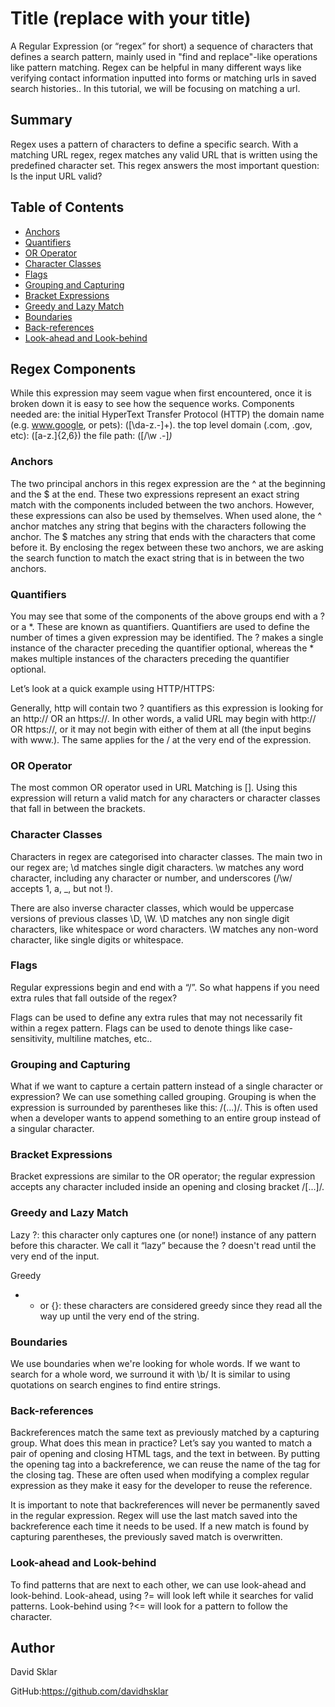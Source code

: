 # Title (replace with your title)

A Regular Expression (or “regex” for short) a sequence of characters that defines a search pattern, mainly used in "find and replace"-like operations like pattern matching. Regex can be helpful in many different ways like verifying contact information inputted into forms or matching urls in saved search histories.. In this tutorial, we will be focusing on matching a url.

## Summary

Regex uses a pattern of characters to define a specific search. With a matching URL regex, regex matches any valid URL that is written using the predefined character set.  This regex answers the most important question: Is the input URL valid?

## Table of Contents

- [Anchors](#anchors)
- [Quantifiers](#quantifiers)
- [OR Operator](#or-operator)
- [Character Classes](#character-classes)
- [Flags](#flags)
- [Grouping and Capturing](#grouping-and-capturing)
- [Bracket Expressions](#bracket-expressions)
- [Greedy and Lazy Match](#greedy-and-lazy-match)
- [Boundaries](#boundaries)
- [Back-references](#back-references)
- [Look-ahead and Look-behind](#look-ahead-and-look-behind)

## Regex Components

While this expression may seem vague when first encountered, once it is broken down it is easy to see how the sequence works.
Components needed are:
the initial HyperText Transfer Protocol (HTTP)
the domain name (e.g. www.google, or pets): ([\da-z\.-]+)\.
the top level domain (.com, .gov, etc): ([a-z\.]{2,6})
the file path: ([\/\w \.-]*)*


### Anchors

The two principal anchors in this regex expression are the ^ at the beginning and the $ at the end.  These two expressions represent an exact string match with the components included between the two anchors.  However, these expressions can also be used by themselves. When used alone, the ^ anchor matches any string that begins with the characters following the anchor. The $ matches any string that ends with the characters that come before it. By enclosing the regex between these two anchors, we are asking the search function to match the exact string that is in between the two anchors.

### Quantifiers

You may see that some of the components of the above groups end with a ? or a *. These are known as quantifiers. Quantifiers are used to define the number of times a given expression may be identified. The ? makes a single instance of the character preceding the quantifier optional, whereas the * makes multiple instances of the characters preceding the quantifier optional. 


Let’s look at a quick example using HTTP/HTTPS:

Generally, http will contain two ? quantifiers as this expression is looking for an http:// OR an https://. In other words, a valid URL may begin with http:// OR https://, or it may not begin with either of them at all (the input begins with www.). The same applies for the / at the very end of the expression.


### OR Operator

The most common OR operator used in URL Matching is []. Using this expression will return a valid match for any characters or character classes that fall in between the brackets. 


### Character Classes

Characters in regex are categorised into character classes. The main two in our regex are;
\d matches single digit characters.
\w matches any word character, including any character or number, and underscores (/\w/ accepts 1, a, _, but not !).

There are also inverse character classes, which would be uppercase versions of previous classes \D, \W.  \D matches any non single digit characters, like whitespace or word characters.  \W matches any non-word character, like single digits or whitespace.


### Flags

Regular expressions begin and end with a “/”. So what happens if you need extra rules that fall outside of the regex?  

Flags can be used to define any extra rules that may not necessarily fit within a regex pattern.  Flags can be used to denote things like case-sensitivity, multiline matches, etc..


### Grouping and Capturing

What if we want to capture a certain pattern instead of a single character or expression?  We can use something called grouping. Grouping is when the expression is surrounded by parentheses like this: /(...)/. This is often used when a developer wants to append something to an entire group instead of a singular character.


### Bracket Expressions

Bracket expressions are similar to the OR operator; the regular expression accepts any character included inside an opening and closing bracket /[...]/.


### Greedy and Lazy Match

Lazy
?: this character only captures one (or none!) instance of any pattern before this character. We call it “lazy” because the ? doesn't read until the very end of the input.

Greedy
+ * or {}: these characters are considered greedy since they read all the way up until the very end of the string.


### Boundaries

We use boundaries when we're looking for whole words. If we want to search for a whole word, we surround it with \b/  It is similar to using quotations on search engines to find entire strings.


### Back-references

Backreferences match the same text as previously matched by a capturing group.  What does this mean in practice?  Let’s say you wanted to match a pair of opening and closing HTML tags, and the text in between. By putting the opening tag into a backreference, we can reuse the name of the tag for the closing tag.  These are often used when modifying a complex regular expression as they make it easy for the developer to reuse the reference.

It is important to note that backreferences will never be permanently saved in the regular expression. Regex will use the last match saved into the backreference each time it needs to be used. If a new match is found by capturing parentheses, the previously saved match is overwritten.


### Look-ahead and Look-behind

To find patterns that are next to each other, we can use look-ahead and look-behind. Look-ahead, using ?=  will look left while it searches for valid patterns. Look-behind using ?<=  will look for a pattern to follow the character.

## Author

David Sklar 


GitHub:https://github.com/davidhsklar
